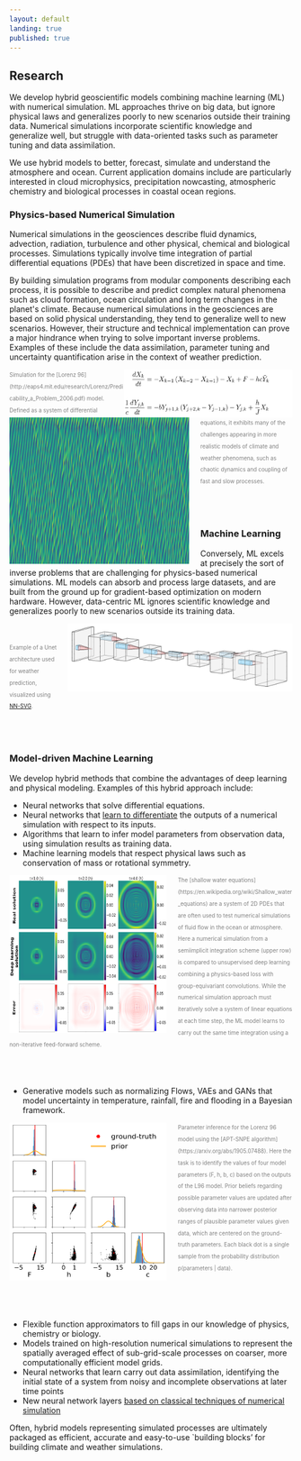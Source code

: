 ```yaml
---
layout: default
landing: true
published: true
---
```


## Research
We develop hybrid geoscientific models combining machine learning (ML) with numerical simulation. ML approaches thrive on big data, but ignore physical laws and generalizes poorly to new scenarios outside their training data. Numerical simulations incorporate scientific knowledge and generalize well, but struggle with data-oriented tasks such as parameter tuning and data assimilation.

We use hybrid models to better, forecast, simulate and understand the atmosphere and ocean. Current application domains include are particularly interested in cloud microphysics, precipitation nowcasting, atmospheric chemistry and biological processes in coastal ocean regions.

### Physics-based Numerical Simulation
Numerical simulations in the geosciences describe fluid dynamics, advection, radiation, turbulence and other physical, chemical and biological processes. Simulations typically involve time integration of partial differential equations (PDEs) that have been discretized in space and time.

By building simulation programs from modular components describing each process, it is possible to describe and predict complex natural phenomena such as cloud formation, ocean circulation and long term changes in the planet's climate. Because numerical simulations in the geosciences are based on solid physical understanding, they tend to generalize well to new scenarios. However, their structure and technical implementation can prove a major hindrance when trying to solve important inverse problems. Examples of these include the data assimilation, parameter tuning and uncertainty quantification arise in the context of weather prediction.

<img align="right" src="L96eqs.png" width="300" height="85" style="margin: 0px 0px 0p 0p"/> 
<img align="left" src="L96.png" width="320" height="260" style="margin: 0px 20px 0px 0px"/>
<span style="color:gray"><sub><sup>Simulation for the [Lorenz 96](http://eaps4.mit.edu/research/Lorenz/Predicability_a_Problem_2006.pdf) model. Defined as a system of differential equations, it exhibits many of the challenges appearing in more realistic models of climate and weather phenomena, such as chaotic dynamics and coupling of fast and slow processes.  </sup></sub></span>

<br/><br/>

### Machine Learning
Conversely, ML excels at precisely the sort of inverse problems that are challenging for physics-based numerical simulations. ML models can absorb and process large datasets, and are built from the ground up for gradient-based optimization on modern hardware. However, data-centric ML ignores scientific knowledge and generalizes poorly to new scenarios outside its training data.

<img align="right" src="Unet.png" width="400" height="120" style="margin: 0px 0px 0px 20px"/> <br/><br/> <span style="color:gray"><sub><sup>Example of a Unet architecture used for weather prediction, visualized using [NN-SVG](https://doi.org/10.21105/joss.00747).</sup></sub></span>

<br/><br/>

### Model-driven Machine Learning

We develop hybrid methods that combine the advantages of deep learning and physical modeling. Examples of this hybrid approach include:
* Neural networks that solve differential equations.
* Neural networks that [learn to differentiate](https://agupubs.onlinelibrary.wiley.com/doi/full/10.1029/2021MS002554) the outputs of a numerical simulation with respect to its inputs.
* Algorithms that learn to infer model parameters from observation data, using simulation results as training data.
* Machine learning models that respect physical laws such as conservation of mass or rotational symmetry.

<img align="left" src="SWE_GEconv.png" width="280" height="280" style="margin: 0px 20px 0px 0px"/>
 <span style="color:gray"><sub><sup>The [shallow water equations](https://en.wikipedia.org/wiki/Shallow_water_equations) are a system of 2D PDEs that are often used to test numerical simulations of fluid flow in the ocean or atmosphere. Here a numerical simulation from a semiimplicit integration scheme (upper row) is compared to unsupervised deep learning combining a physics-based loss with group-equivariant convolutions. While the numerical simulation approach must iteratively solve a system of linear equations at each time step, the ML model learns to carry out the same time integration using a non-iterative feed-forward scheme.</sup></sub></span>

<br/><br/>

* Generative models such as normalizing Flows, VAEs and GANs that model uncertainty in temperature, rainfall, fire and flooding in a Bayesian framework. 
  
<img align="left" src="lorenz96_twoLevel_fig_schneider_5ss.png" width="280" height="280" style="margin: 0px 20px 0px 0px"/>
 <span style="color:gray"><sub><sup>Parameter inference for the Lorenz 96 model using the [APT-SNPE algorithm](https://arxiv.org/abs/1905.07488).
 Here the task is to identify the values of four model parameters (F, h, b, c) based on the outputs of the L96 model. 
 Prior beliefs regarding possible parameter values are updated after observing data into narrower posterior ranges of plausible parameter values given data, which are centered on the ground-truth parameters. Each black dot is a single sample from the probability distribution p(parameters | data). </sup></sub></span>

<br/><br/><br/>

* Flexible function approximators to fill gaps in our knowledge of physics, chemistry or biology.
* Models trained on high-resolution numerical simulations to represent the spatially averaged effect of sub-grid-scale processes on coarser, more computationally efficient model grids.
* Neural networks that learn carry out data assimilation, identifying the initial state of a system from noisy and incomplete observations at later time points 
* New neural network layers [based on classical techniques of numerical simulation](https://openreview.net/pdf?id=veNBQ15T6N0)

Often, hybrid models representing simulated processes are ultimately packaged as efficient, accurate and easy-to-use `building blocks’ for building climate and weather simulations.